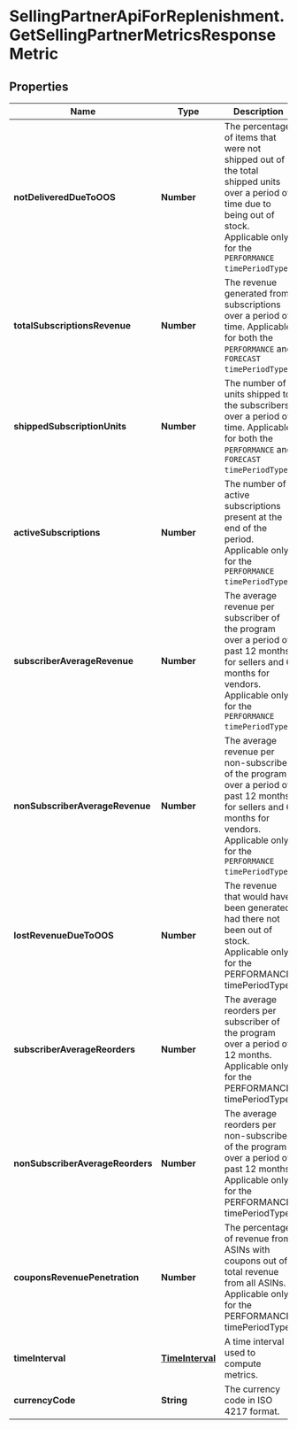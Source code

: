 # SellingPartnerApiForReplenishment.GetSellingPartnerMetricsResponseMetric

## Properties
Name | Type | Description | Notes
------------ | ------------- | ------------- | -------------
**notDeliveredDueToOOS** | **Number** | The percentage of items that were not shipped out of the total shipped units over a period of time due to being out of stock. Applicable only for the `PERFORMANCE` `timePeriodType`. | [optional] 
**totalSubscriptionsRevenue** | **Number** | The revenue generated from subscriptions over a period of time. Applicable for both the `PERFORMANCE` and `FORECAST` `timePeriodType`. | [optional] 
**shippedSubscriptionUnits** | **Number** | The number of units shipped to the subscribers over a period of time. Applicable for both the `PERFORMANCE` and `FORECAST` `timePeriodType`. | [optional] 
**activeSubscriptions** | **Number** | The number of active subscriptions present at the end of the period. Applicable only for the `PERFORMANCE` `timePeriodType`. | [optional] 
**subscriberAverageRevenue** | **Number** | The average revenue per subscriber of the program over a period of past 12 months for sellers and 6 months for vendors. Applicable only for the `PERFORMANCE` `timePeriodType`. | [optional] 
**nonSubscriberAverageRevenue** | **Number** | The average revenue per non-subscriber of the program over a period of past 12 months for sellers and 6 months for vendors. Applicable only for the `PERFORMANCE` `timePeriodType`. | [optional] 
**lostRevenueDueToOOS** | **Number** | The revenue that would have been generated had there not been out of stock. Applicable only for the PERFORMANCE timePeriodType. | [optional] 
**subscriberAverageReorders** | **Number** | The average reorders per subscriber of the program over a period of 12 months. Applicable only for the PERFORMANCE timePeriodType. | [optional] 
**nonSubscriberAverageReorders** | **Number** | The average reorders per non-subscriber of the program over a period of past 12 months. Applicable only for the PERFORMANCE timePeriodType. | [optional] 
**couponsRevenuePenetration** | **Number** | The percentage of revenue from ASINs with coupons out of total revenue from all ASINs. Applicable only for the PERFORMANCE timePeriodType. | [optional] 
**timeInterval** | [**TimeInterval**](TimeInterval.md) | A time interval used to compute metrics. | [optional] 
**currencyCode** | **String** | The currency code in ISO 4217 format. | [optional] 


